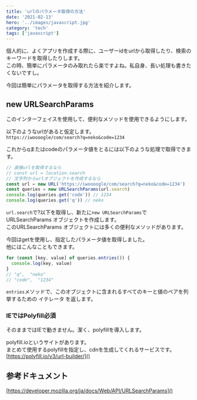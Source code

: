 ```yaml
---
title: 'urlのパラメータ取得の方法'
date: '2021-02-13'
hero: '../images/javascript.jpg'
category: 'tech'
tags: ['javascript']
---
```


個人的に、よくアプリを作成する際に、ユーザーidをurlから取得したり、検索のキーワードを取得したりします。  
この時、簡単にパラメータのみ取れたら楽ですよね。私自身、長い処理も書きたくないですし。

今回は簡単にパラメータを取得する方法を紹介します。

## new URLSearchParams
このインターフェイスを使用して、便利なメソッドを使用できるようにします。

以下のようなurlがあると仮定します。  
`https://iwoooogle/com/search?q=neko&code=1234`

これからqまたはcodeのパラメータ値をとるには以下のような処理で取得できます。
```js
// 直接urlを取得するなら
// const url = location.search
// 文字列からurlオブジェクトを作成するなら
const url = new URL('https://iwoooogle/com/search?q=neko&code=1234')
const queries = new URLSearchParams(url.search)
console.log(queries.get('code')) // 1234
console.log(queries.get('q')) // neko
```

`url.search`で?以下を取得し、新たに`new URLSearchParams`でURLSearchParams オブジェクトを作成します。  
このURLSearchParams オブジェクトには多くの便利なメソッドがあります。

<adsense></adsense>

今回はgetを使用し、指定したパラメータ値を取得しました。  
他にはこんなこともできます。

```js
for (const [key, value] of queries.entries()) {
  console.log(key, value)
}
// "q",  "neko"
// "code",  "1234"
```

`entries`メソッドで、このオブジェクトに含まれるすべてのキーと値のペアを列挙するための イテレータ を返します。

### IEではPolyfill必須
そのままではIEで動きません。潔く、polyfillを導入します。

polyfill.ioというサイトがあります。  
まとめて使用するpolyfillを指定し、cdnを生成してくれるサービスです。  
[https://polyfill.io/v3/url-builder/]()

## 参考ドキュメント
[https://developer.mozilla.org/ja/docs/Web/API/URLSearchParams]()
